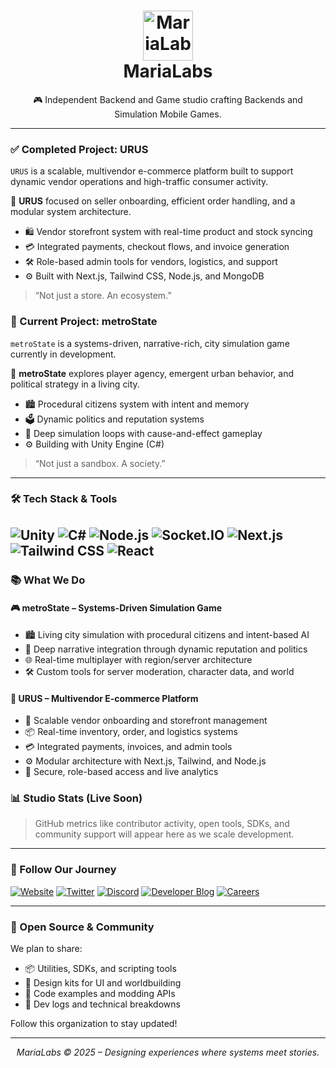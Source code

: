 <!-- .github/README.md -->

<h1 align="center">
  <img src="https://i.postimg.cc/kMfCnMty/maria-2.png" alt="MariaLabs" height="80" /><br/>
  <strong>MariaLabs</strong>
</h1>
<p align="center">
  🎮 Independent Backend and Game studio crafting Backends and Simulation Mobile Games.
</p>

---
### ✅ Completed Project: <strong>URUS</strong>

`URUS` is a scalable, multivendor e-commerce platform built to support dynamic vendor operations and high-traffic consumer activity.

🧠 **URUS** focused on seller onboarding, efficient order handling, and a modular system architecture.

- 🛍️ Vendor storefront system with real-time product and stock syncing
- 💳 Integrated payments, checkout flows, and invoice generation
- 🛠️ Role-based admin tools for vendors, logistics, and support
- ⚙️ Built with Next.js, Tailwind CSS, Node.js, and MongoDB

> “Not just a store. An ecosystem.”




### 🚧 Current Project: <strong>metroState</strong>

`metroState` is a systems-driven, narrative-rich, city simulation game currently in development.

🧠 **metroState** explores player agency, emergent urban behavior, and political strategy in a living city.

- 🏙️ Procedural citizens system with intent and memory
- 🗳️ Dynamic politics and reputation systems
- 🧩 Deep simulation loops with cause-and-effect gameplay
- ⚙️ Building with Unity Engine  (C#)

> “Not just a sandbox. A society.”

---

### 🛠 Tech Stack & Tools

![Unity](https://img.shields.io/badge/-Unity-000000?logo=unity&logoColor=white)
![C#](https://img.shields.io/badge/-C%23-239120?logo=csharp&logoColor=white)
![Node.js](https://img.shields.io/badge/-Node.js-339933?logo=node.js&logoColor=white)
![Socket.IO](https://img.shields.io/badge/-Socket.IO-010101?logo=socket.io&logoColor=white)
![Next.js](https://img.shields.io/badge/-Next.js-000000?logo=next.js&logoColor=white)
![Tailwind CSS](https://img.shields.io/badge/-Tailwind%20CSS-0EA5E9?logo=tailwindcss&logoColor=white)
![React](https://img.shields.io/badge/-React-20232A?logo=react&logoColor=61DAFB)
---

### 📚 What We Do

#### 🎮 **metroState** – Systems-Driven Simulation Game  
- 🏙️ Living city simulation with procedural citizens and intent-based AI  
- 🧠 Deep narrative integration through dynamic reputation and politics  
- 🌐 Real-time multiplayer with region/server architecture  
- 🛠️ Custom tools for server moderation, character data, and world


#### 🛒 **URUS** – Multivendor E-commerce Platform  
- 🏪 Scalable vendor onboarding and storefront management  
- 📦 Real-time inventory, order, and logistics systems  
- 💳 Integrated payments, invoices, and admin tools  
- ⚙️ Modular architecture with Next.js, Tailwind, and Node.js  
- 🔐 Secure, role-based access and live analytics  

### 📊 Studio Stats (Live Soon)

> GitHub metrics like contributor activity, open tools, SDKs, and community support will appear here as we scale development.

---

### 📣 Follow Our Journey

[![Website](https://img.shields.io/badge/-Website-000?style=flat&logo=vercel&logoColor=white)](https://marialabs.org)
[![Twitter](https://img.shields.io/badge/-@MariaLabsORG-1DA1F2?logo=twitter&logoColor=white)](https://twitter.com/marialabshq)
[![Discord](https://img.shields.io/badge/-Join%20us%20on%20Discord-5865F2?logo=discord&logoColor=white)](https://discord.gg/metro-state)
[![Developer Blog](https://img.shields.io/badge/-Dev%20Blog-000000?logo=hashnode&logoColor=white)](https://marialabs.org/blog)
[![Careers](https://img.shields.io/badge/-We're%20Hiring-FBBD08?logo=briefcase&logoColor=black)](https://marialabs.org/careers)

---

### 🧩 Open Source & Community

We plan to share:
- 📦 Utilities, SDKs, and scripting tools
- 🎨 Design kits for UI and worldbuilding
- 🔧 Code examples and modding APIs
- 📘 Dev logs and technical breakdowns

Follow this organization to stay updated!

---

<p align="center">
  <em>MariaLabs © 2025 – Designing experiences where systems meet stories.</em>
</p>
